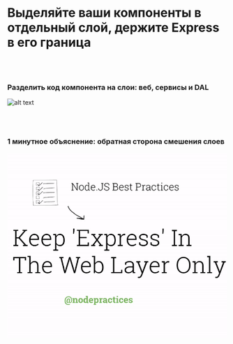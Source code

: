 # Выделяйте ваши компоненты в отдельный слой, держите Express в его граница

<br/><br/>

### Разделить код компонента на слои: веб, сервисы и DAL

![alt text](https://github.com/goldbergyoni/nodebestpractices/blob/master/assets/images/structurebycomponents.PNG "Separate component code into layers")

 <br/><br/>

### 1 минутное объяснение: обратная сторона смешения слоев

![alt text](https://github.com/goldbergyoni/nodebestpractices/blob/master/assets/images/keepexpressinweb.gif "The downside of mixing layers")
